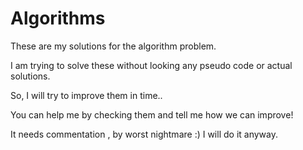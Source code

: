# Algorithms

These are my solutions for the algorithm problem.

I am trying to solve these without looking any pseudo code or actual solutions.

So, I will try to improve them in time..

You can help me by checking them and tell me how we can improve!

It needs commentation , by worst nightmare :) I will do it anyway.
